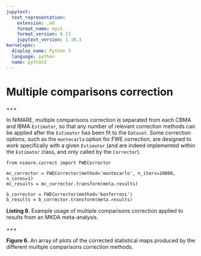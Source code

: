 ```yaml
---
jupytext:
  text_representation:
    extension: .md
    format_name: myst
    format_version: 0.13
    jupytext_version: 1.10.3
kernelspec:
  display_name: Python 3
  language: python
  name: python3
---
```


# Multiple comparisons correction

+++

In NiMARE, multiple comparisons correction is separated from each CBMA and IBMA `Estimator`, so that any number of relevant correction methods can be applied after the `Estimator` has been fit to the `Dataset`. Some correction options, such as the `montecarlo` option for FWE correction, are designed to work specifically with a given `Estimator` (and are indeed implemented within the `Estimator` class, and only called by the `Corrector`).

```{code-cell} ipython3
from nimare.correct import FWECorrector

mc_corrector = FWECorrector(method='montecarlo', n_iters=10000, n_cores=1)
mc_results = mc_corrector.transform(meta.results)

b_corrector = FWECorrector(method='bonferroni')
b_results = b_corrector.transform(meta.results)
```

**Listing 8.** Example usage of multiple comparisons correction applied to results from an MKDA meta-analysis.

+++

**Figure 6.** An array of plots of the corrected statistical maps produced by the different multiple comparisons correction methods.
